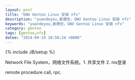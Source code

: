 ```yaml
---
layout: post
title: "GNU Gentoo Linux 安装 nfs"
description: "yuandeyou,袁德优，GNU Gentoo Linux 安装 nfs"
keywords: "yuandeyou,袁德优，GNU Gentoo Linux 安装 nfs"
category: gentoo
tags: [gentoo,nfs]
datee: "2014-09-19 10:56:24 +0800"
---
```

{% include JB/setup %}

Network File System，网络文件系统。1. 共享文件 2. nis登录

remote procedure call, rpc.
<!-- more -->
